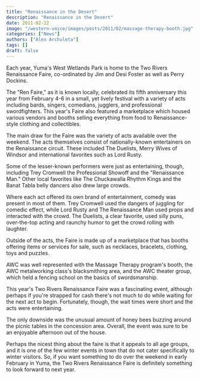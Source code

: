 ```yaml
---
title: "Renaissance in the Desert"
description: "Renaissance in the Desert"
date: 2011-02-22
image: "/western-voice/images/posts/2011/02/massage-therapy-booth.jpg"
categories: ["News"]
authors: ["Alex Archuleta"]
tags: []
draft: false
---
```

Each year, Yuma's West Wetlands Park is home to the Two Rivers Renaissance Faire, co-ordinated by Jim and Desi Foster as well as Perry Dockins.

The "Ren Faire," as it is known locally, celebrated its fifth anniversary this year from February 4-6 in a small, yet lively festival with a variety of acts including bards, singers, comedians, jugglers, and professional swordfighters. This year's Faire also featured a marketplace which housed various vendors and booths selling everything from food to Renaissance-style clothing and collectibles.

The main draw for the Faire was the variety of acts available over the weekend. The acts themselves consist of nationally-known entertainers on the Renaissance circuit. These included The Duelists, Merry Wives of Windsor and international favorites such as Lord Rusty.

Some of the lesser-known performers were just as entertaining, though, including Trey Cromwell the Professional Showoff and the "Renaissance Man." Other local favorites like The Chuckawalla Rhythm Kings and the Banat Tabla belly dancers also drew large crowds.

Where each act offered its own brand of entertainment, comedy was present in most of them. Trey Cromwell used the dangers of juggling for comedic effect, while Lord Rusty and The Renaissance Man used props and interacted with the crowd. The Duelists, a clear favorite, used silly puns, over-the-top acting and raunchy humor to get the crowd rolling with laughter.

Outside of the acts, the Faire is made up of a marketplace that has booths offering items or services for sale, such as necklaces, bracelets, clothing, toys and puzzles.

AWC was well represented with the Massage Therapy program's booth, the AWC metalworking class's blacksmithing area, and the AWC theater group, which held a fencing school on the basics of swordsmanship.

This year's Two Rivers Renaissance Faire was a fascinating event, although perhaps if you're strapped for cash there's not much to do while waiting for the next act to begin. Fortunately, though, the wait times were short and the acts were entertaining.

The only downside was the unusual amount of honey bees buzzing around the picnic tables in the concession area. Overall, the event was sure to be an enjoyable afternoon out of the house.

Perhaps the nicest thing about the faire is that it appeals to all age groups, and it is one of the few winter events in town that do not cater specifically to winter visitors. So, if you want something to do over the weekend in early February in Yuma, the Two Rivers Renaissance Faire is definitely something to look forward to next year.